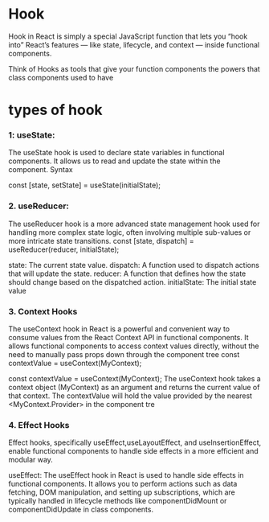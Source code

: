 # Hook
Hook in React is simply a special JavaScript function that lets you “hook into” React’s features — like state, lifecycle, and context — inside functional components.

Think of Hooks as tools that give your function components the powers that class components used to have

# types of hook
### 1: useState: 
The useState hook is used to declare state variables in functional components. It allows us to read and update the state within the component.
Syntax

const [state, setState] = useState(initialState);

### 2. useReducer: 
The useReducer hook is a more advanced state management hook used for handling more complex state logic, often involving multiple sub-values or more intricate state transitions.
const [state, dispatch] = useReducer(reducer, initialState);

state: The current state value.
dispatch: A function used to dispatch actions that will update the state.
reducer: A function that defines how the state should change based on the dispatched action.
initialState: The initial state value

### 3. Context Hooks

The useContext hook in React is a powerful and convenient way to consume values from the React Context API in functional components. It allows functional components to access context values directly, without the need to manually pass props down through the component tree
const contextValue = useContext(MyContext);

const contextValue = useContext(MyContext);
The useContext hook takes a context object (MyContext) as an argument and returns the current value of that context.
The contextValue will hold the value provided by the nearest <MyContext.Provider> in the component tre

### 4. Effect Hooks
Effect hooks, specifically useEffect,useLayoutEffect, and useInsertionEffect, enable functional components to handle side effects in a more efficient and modular way.

useEffect: The useEffect hook in React is used to handle side effects in functional components. It allows you to perform actions such as data fetching, DOM manipulation, and setting up subscriptions, which are typically handled in lifecycle methods like componentDidMount or componentDidUpdate in class components.






